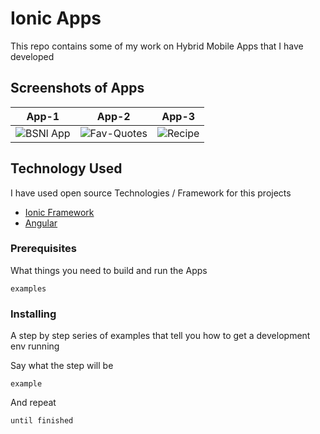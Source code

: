 # Ionic Apps

This repo contains some of my work on Hybrid Mobile Apps that I have developed

## Screenshots of Apps

App-1 | App-2 | App-3
------------ | ------------ | ------------ 
![BSNl App](https://github.com/pabitrosingh/IonicApps/blob/master/BSNL.PNG) | ![Fav-Quotes](https://github.com/pabitrosingh/IonicApps/blob/master/BSNL.PNG) | ![Recipe](https://github.com/pabitrosingh/IonicApps/blob/master/BSNL.PNG) 




## Technology Used 

I have used open source Technologies / Framework for this projects 

* [Ionic Framework](https://ionicframework.com/) 
* [Angular](https://angular.io/)

### Prerequisites

What things you need to build and run the Apps

```
examples
```

### Installing

A step by step series of examples that tell you how to get a development env running

Say what the step will be

```
example
```

And repeat

```
until finished
```
